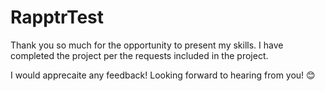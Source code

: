 # RapptrTest

Thank you so much for the opportunity to present my skills. I have completed the project per the requests included in the project.

I would apprecaite any feedback! Looking forward to hearing from you! 😊
